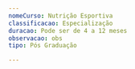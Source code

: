 ```yaml
---
nomeCurso: Nutrição Esportiva
classificacao: Especialização
duracao: Pode ser de 4 a 12 meses
observacao: obs
tipo: Pós Graduação

---
```


